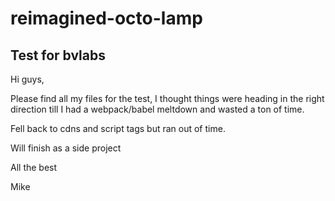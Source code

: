 # reimagined-octo-lamp

## Test for bvlabs

Hi guys,

Please find all my files for the test, I thought things were heading in the right direction till I had a webpack/babel meltdown and wasted a ton of time.

Fell back to cdns and script tags but ran out of time.

Will finish as a side project

All the best

Mike
